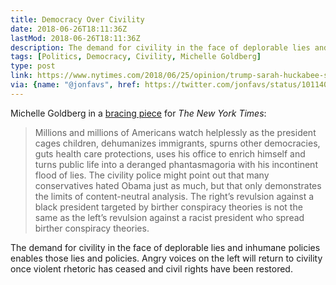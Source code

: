 ```yaml
---
title: Democracy Over Civility
date: 2018-06-26T18:11:36Z
lastMod: 2018-06-26T18:11:36Z
description: The demand for civility in the face of deplorable lies and inhumane policies enables those lies and policies.
tags: [Politics, Democracy, Civility, Michelle Goldberg]
type: post
link: https://www.nytimes.com/2018/06/25/opinion/trump-sarah-huckabee-sanders-restaurant-civility.html
via: {name: "@jonfavs", href: https://twitter.com/jonfavs/status/1011408256298696704 }
---
```


Michelle Goldberg in a [bracing piece] for *The New York Times*:

> Millions and millions of Americans watch helplessly as the president cages
> children, dehumanizes immigrants, spurns other democracies, guts health care
> protections, uses his office to enrich himself and turns public life into a
> deranged phantasmagoria with his incontinent flood of lies. The civility
> police might point out that many conservatives hated Obama just as much, but
> that only demonstrates the limits of content-neutral analysis. The right’s
> revulsion against a black president targeted by birther conspiracy theories is
> not the same as the left’s revulsion against a racist president who spread
> birther conspiracy theories.

The demand for civility in the face of deplorable lies and inhumane policies
enables those lies and policies. Angry voices on the left will return to
civility once violent rhetoric has ceased and civil rights have been restored.

  [bracing piece]: https://www.nytimes.com/2018/06/25/opinion/trump-sarah-huckabee-sanders-restaurant-civility.html
    "We Have a Crisis of Democracy, Not Manners"
